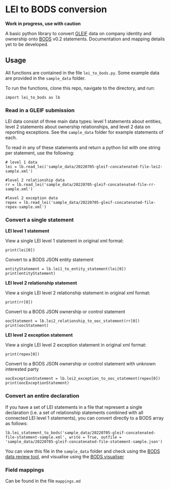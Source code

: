 # LEI to BODS conversion

**Work in progress, use with caution**

A basic python library to convert [GLEIF](https://www.gleif.org/en/about/this-is-gleif) data on company identity and ownership onto [BODS](https://standard.openownership.org/en/0.2.0/) v0.2 statements. Documentation and mapping details yet to be developed.

## Usage

All functions are contained in the file `lei_to_bods.py`. Some example data are provided in the `sample_data` folder.

To run the functions, clone this repo, navigate to the directory, and run:

```
import lei_to_bods as lb
```

### Read in a GLEIF submission

LEI data consist of three main data types: level 1 statements about entities, level 2 statements about ownership relationships, and level 2 data on reporting exceptions. See the `sample_data` folder for example statements of each.

To read in any of these statements and return a python list with one string per statement, use the following:

```
# level 1 data
lei = lb.read_lei('sample_data/20220705-gleif-concatenated-file-lei2-sample.xml')

#level 2 relationship data
rr = lb.read_lei('sample_data/20220705-gleif-concatenated-file-rr-sample.xml')

#level 2 exception data
repex = lb.read_lei('sample_data/20220705-gleif-concatenated-file-repex-sample.xml')
```


### Convert a single statement

**LEI level 1 statement**

View a single LEI level 1 statement in original xml format:

```
print(lei[0])
```

Convert to a BODS JSON entity statement

```
entityStatement = lb.lei1_to_entity_statement(lei[0])
print(entityStatement)
```

**LEI level 2 relationship statement**

View a single LEI level 2 relationship statement in original xml format:

```
print(rr[0])
```

Convert to a BODS JSON ownership or control statement

```
oocStatement = lb.lei2_relationship_to_ooc_statement(rr[0])
print(oocStatement)
```

**LEI level 2 exception statement**

View a single LEI level 2 exception statement in original xml format:

```
print(repex[0])
```

Convert to a BODS JSON ownership or control statement with unknown interested party

```
oocExceptionStatement = lb.lei2_exception_to_ooc_statement(repex[0])
print(oocExceptionStatement)
```

### Convert an entire declaration

If you have a set of LEI statements in a file that represent a single declaration (i.e. a set of relationship statements combined with all connected LEI level 1 statements), you can convert directly to a BODS array as follows:

```
lb.lei_statement_to_bods('sample_data/20220705-gleif-concatenated-file-statement-sample.xml', write = True, outfile = 'sample_data/20220705-gleif-concatenated-file-statement-sample.json')
```

You can view this file in the `sample_data` folder and check using the [BODS data review tool](https://datareview.openownership.org/), and visualise using the [BODS visualiser](https://www.openownership.org/en/publications/beneficial-ownership-visualisation-system/bods-data-visualiser/)

### Field mappings

Can be found in the file `mappings.md`
